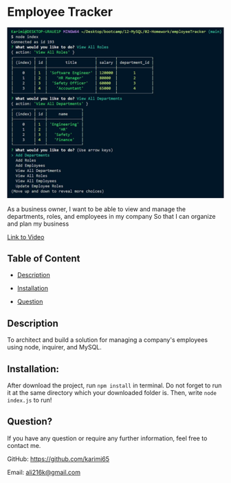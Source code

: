 # Employee Tracker

![Employee Tracker](./assets/ET12.JPG)

As a business owner,
I want to be able to view and manage the departments, roles, and employees in my company
So that I can organize and plan my business


[Link to Video]()


## Table of Content
* [Description](#Description)

* [Installation](#Installation)


* [Question](#Question)


## Description
  To architect and build a solution for managing a company's employees using node, inquirer, and MySQL.
   

## Installation:
After download the project, run `npm install` in terminal. Do not forget to run it at the same directory which your downloaded folder is. Then, write `node index.js` to run! 

## Question?
If you have any question or require any further information, feel free to contact me. 

GitHub: https://github.com/karimi65

Email: ali216k@gmail.com